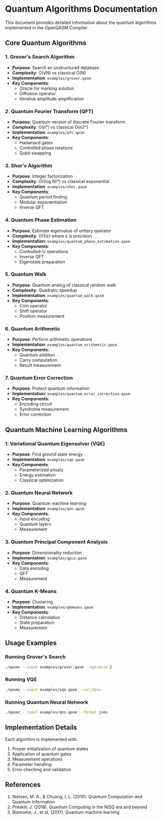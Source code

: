 # Quantum Algorithms Documentation

This document provides detailed information about the quantum algorithms implemented in the OpenQASM Compiler.

## Core Quantum Algorithms

### 1. Grover's Search Algorithm
- **Purpose**: Search an unstructured database
- **Complexity**: O(√N) vs classical O(N)
- **Implementation**: `examples/grover.qasm`
- **Key Components**:
  - Oracle for marking solution
  - Diffusion operator
  - Iterative amplitude amplification

### 2. Quantum Fourier Transform (QFT)
- **Purpose**: Quantum version of discrete Fourier transform
- **Complexity**: O(n²) vs classical O(n2ⁿ)
- **Implementation**: `examples/qft.qasm`
- **Key Components**:
  - Hadamard gates
  - Controlled phase rotations
  - Qubit swapping

### 3. Shor's Algorithm
- **Purpose**: Integer factorization
- **Complexity**: O((log N)³) vs classical exponential
- **Implementation**: `examples/shor.qasm`
- **Key Components**:
  - Quantum period finding
  - Modular exponentiation
  - Inverse QFT

### 4. Quantum Phase Estimation
- **Purpose**: Estimate eigenvalue of unitary operator
- **Complexity**: O(1/ε) where ε is precision
- **Implementation**: `examples/quantum_phase_estimation.qasm`
- **Key Components**:
  - Controlled-U operations
  - Inverse QFT
  - Eigenstate preparation

### 5. Quantum Walk
- **Purpose**: Quantum analog of classical random walk
- **Complexity**: Quadratic speedup
- **Implementation**: `examples/quantum_walk.qasm`
- **Key Components**:
  - Coin operator
  - Shift operator
  - Position measurement

### 6. Quantum Arithmetic
- **Purpose**: Perform arithmetic operations
- **Implementation**: `examples/quantum_arithmetic.qasm`
- **Key Components**:
  - Quantum addition
  - Carry computation
  - Result measurement

### 7. Quantum Error Correction
- **Purpose**: Protect quantum information
- **Implementation**: `examples/quantum_error_correction.qasm`
- **Key Components**:
  - Encoding circuit
  - Syndrome measurement
  - Error correction

## Quantum Machine Learning Algorithms

### 1. Variational Quantum Eigensolver (VQE)
- **Purpose**: Find ground state energy
- **Implementation**: `examples/vqe.qasm`
- **Key Components**:
  - Parameterized ansatz
  - Energy estimation
  - Classical optimization

### 2. Quantum Neural Network
- **Purpose**: Quantum machine learning
- **Implementation**: `examples/qnn.qasm`
- **Key Components**:
  - Input encoding
  - Quantum layers
  - Measurement

### 3. Quantum Principal Component Analysis
- **Purpose**: Dimensionality reduction
- **Implementation**: `examples/qpca.qasm`
- **Key Components**:
  - Data encoding
  - QFT
  - Measurement

### 4. Quantum K-Means
- **Purpose**: Clustering
- **Implementation**: `examples/qkmeans.qasm`
- **Key Components**:
  - Distance calculation
  - State preparation
  - Measurement

## Usage Examples

### Running Grover's Search
```bash
./qasmc --input examples/grover.qasm --optimize 2
```

### Running VQE
```bash
./qasmc --input examples/vqe.qasm --validate
```

### Running Quantum Neural Network
```bash
./qasmc --input examples/qnn.qasm --format json
```

## Implementation Details

Each algorithm is implemented with:
1. Proper initialization of quantum states
2. Application of quantum gates
3. Measurement operations
4. Parameter handling
5. Error checking and validation

## References

1. Nielsen, M. A., & Chuang, I. L. (2010). Quantum Computation and Quantum Information
2. Preskill, J. (2018). Quantum Computing in the NISQ era and beyond
3. Biamonte, J., et al. (2017). Quantum machine learning 